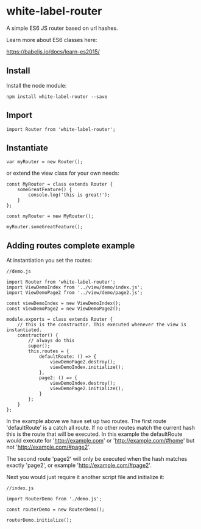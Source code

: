 # white-label-router

A simple ES6 JS router based on url hashes.

Learn more about ES6 classes here:

https://babeljs.io/docs/learn-es2015/

## Install

Install the node module:

```
npm install white-label-router --save
```

## Import

```
import Router from 'white-label-router';
```

## Instantiate

```
var myRouter = new Router();
```

or extend the view class for your own needs:

```
const MyRouter = class extends Router {
    someGreatFeature() {
        console.log('this is great!');
    }
};

const myRouter = new MyRouter();

myRouter.someGreatFeature();
```

## Adding routes complete example

At instantiation you set the routes:

```
//demo.js

import Router from 'white-label-router';
import ViewDemoIndex from '../view/demo/index.js';
import ViewDemoPage2 from '../view/demo/page2.js';

const viewDemoIndex = new ViewDemoIndex();
const viewDemoPage2 = new ViewDemoPage2();

module.exports = class extends Router {
    // this is the constructor. This executed whenever the view is instantiated.
    constructor() {
        // always do this
        super();
        this.routes = {
            defaultRoute: () => {
                viewDemoPage2.destroy();
                viewDemoIndex.initialize();
            },
            page2: () => {
                viewDemoIndex.destroy();
                viewDemoPage2.initialize();
            }
        };
    }
};
```

In the example above we have set up two routes. The first route 'defaultRoute' is
a catch all route. If no other routes match the current hash this is the route that
will be executed. In this example the defaultRoute would execute for 'http://example.com' or 'http://example.com/#home' but not 'http://example.com/#page2'.

The second route 'page2' will only be executed when the hash matches exactly 'page2', or example 'http://example.com/#page2'.

Next you would just require it another script file and initialize it:

```
//index.js

import RouterDemo from './demo.js';

const routerDemo = new RouterDemo();

routerDemo.initialize();
```
